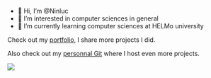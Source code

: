- 👋 Hi, I’m @Ninluc
- 👀 I’m interested in computer sciences in general
- 🌱 I’m currently learning computer sciences at HELMo university

Check out my [portfolio](https://matthiasg.dev), I share more projects I did.

Also check out my [personnal Git](https://git.matthiasg.dev/Ninluc) where I host even more projects.


![](https://wakapi.matthiasg.dev/api/badge/Ninluc/interval:30_days?label=last%2030d)
